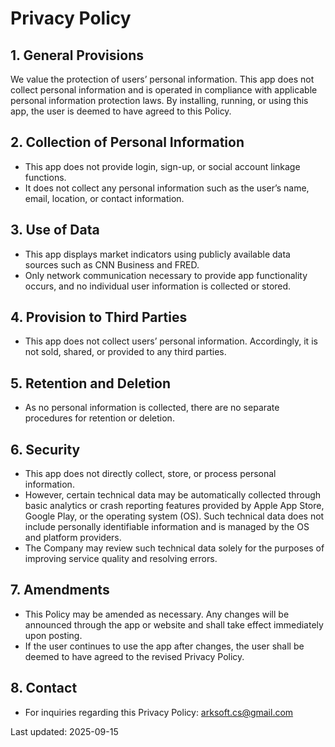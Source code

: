 # Privacy Policy

## 1. General Provisions
We value the protection of users’ personal information. This app does not collect personal information and is operated in compliance with applicable personal information protection laws. By installing, running, or using this app, the user is deemed to have agreed to this Policy.

## 2. Collection of Personal Information
- This app does not provide login, sign-up, or social account linkage functions.  
- It does not collect any personal information such as the user’s name, email, location, or contact information.  

## 3. Use of Data
- This app displays market indicators using publicly available data sources such as CNN Business and FRED.  
- Only network communication necessary to provide app functionality occurs, and no individual user information is collected or stored.  

## 4. Provision to Third Parties
- This app does not collect users’ personal information. Accordingly, it is not sold, shared, or provided to any third parties.  

## 5. Retention and Deletion
- As no personal information is collected, there are no separate procedures for retention or deletion.  

## 6. Security
- This app does not directly collect, store, or process personal information.  
- However, certain technical data may be automatically collected through basic analytics or crash reporting features provided by Apple App Store, Google Play, or the operating system (OS). Such technical data does not include personally identifiable information and is managed by the OS and platform providers.  
- The Company may review such technical data solely for the purposes of improving service quality and resolving errors.  

## 7. Amendments
- This Policy may be amended as necessary. Any changes will be announced through the app or website and shall take effect immediately upon posting.  
- If the user continues to use the app after changes, the user shall be deemed to have agreed to the revised Privacy Policy.  

## 8. Contact
- For inquiries regarding this Privacy Policy: arksoft.cs@gmail.com  

Last updated: 2025-09-15
